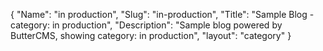 {
 "Name": "in production",
 "Slug": "in-production",
 "Title": "Sample Blog - category: in production",
 "Description": "Sample blog powered by ButterCMS, showing category: in production",
 "layout": "category"
}